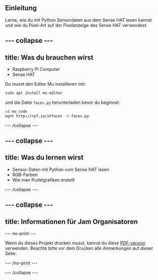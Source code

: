 ## Einleitung

Lerne, wie du mit Python Sensordaten aus dem Sense HAT lesen kannst und wie du Pixel-Art auf der Pixelanzeige des Sense HAT verwendest.

--- collapse ---
---
title: Was du brauchen wirst
---

- Raspberry Pi Computer
- Sense HAT

Du musst den Editor Mu installieren mit:

```bash
sudo apt install mu-editor
```

und die Datei `faces.py` herunterladen bevor du beginnst:

```bash
cd mu_code
wget http://rpf.io/shfaces -O faces.py
```

--- /collapse ---

--- collapse ---
---
title: Was du lernen wirst
---

- Sensor-Daten mit Python vom Sense HAT lesen
- RGB-Farben
- Wie man Punktgrafiken erstellt

--- /collapse ---

--- collapse ---
---
title: Informationen für Jam Organisatoren
---

--- no-print ---

Wenn du dieses Projekt drucken musst, kannst du diese [PDF-version](https://github.com/raspberrypilearning/jam-worksheets/raw/master/pdf/Sense-HAT-Smile.pdf) verwenden. Beachte bitte vor dem Drucken alle Anmerkungen auf dieser Seite.

--- /no-print ---

--- /collapse ---